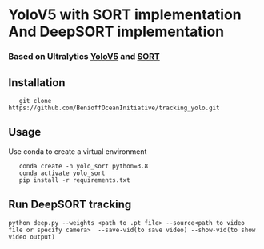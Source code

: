 # YoloV5 with SORT implementation And DeepSORT implementation

### Based on Ultralytics [YoloV5](https://github.com/ultralytics/yolov5) and [SORT](https://github.com/abewley/sort)

## Installation
 ```
    git clone https://github.com/BenioffOceanInitiative/tracking_yolo.git
 ```

## Usage
 Use conda to create a virtual environment

 ```
    conda create -n yolo_sort python=3.8
    conda activate yolo_sort
    pip install -r requirements.txt
 ```

## Run DeepSORT tracking

```
python deep.py --weights <path to .pt file> --source<path to video file or specify camera>  --save-vid(to save video) --show-vid(to show video output)
```


